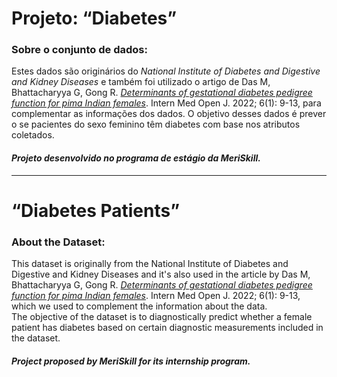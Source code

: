 # Projeto: “Diabetes”  

### Sobre o conjunto de dados:  

Estes dados são originários do *National Institute of Diabetes and Digestive and Kidney Diseases* e também foi utilizado o artigo de Das M, Bhattacharyya G, Gong R. [*Determinants of gestational diabetes pedigree function for pima Indian females*](https://openventio.org/wp-content/uploads/Determinants-of-Gestational-Diabetes-Pedigree-Function-for-Pima-Indian-Females-IMOJ-6-121.pdf). Intern Med Open J. 2022; 6(1): 9-13, para complementar as informações dos dados. O objetivo desses dados é prever o se pacientes do sexo feminino têm diabetes com base nos atributos coletados.  

#### *Projeto desenvolvido no programa de estágio da MeriSkill.*

************************************************

# “Diabetes Patients”  

### About the Dataset:  

This dataset is originally from the National Institute of Diabetes and Digestive and Kidney Diseases and it's also used in the article by Das M, Bhattacharyya G, Gong R. [*Determinants of gestational diabetes pedigree function for pima Indian females*](https://openventio.org/wp-content/uploads/Determinants-of-Gestational-Diabetes-Pedigree-Function-for-Pima-Indian-Females-IMOJ-6-121.pdf). Intern Med Open J. 2022; 6(1): 9-13, which we used to complement the information about the data.    
The objective of the dataset is to diagnostically predict whether a female patient has diabetes based on certain diagnostic measurements included in the dataset.  

#### *Project proposed by MeriSkill for its internship program.*
